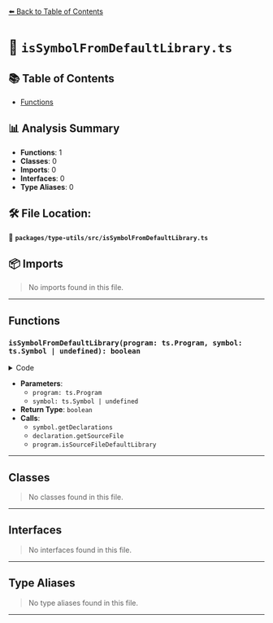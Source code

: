 [⬅️ Back to Table of Contents](../../../index.md)

# 📄 `isSymbolFromDefaultLibrary.ts`

## 📚 Table of Contents

- [Functions](#functions)

## 📊 Analysis Summary

- **Functions**: 1
- **Classes**: 0
- **Imports**: 0
- **Interfaces**: 0
- **Type Aliases**: 0

## 🛠️ File Location:
📂 **`packages/type-utils/src/isSymbolFromDefaultLibrary.ts`**

## 📦 Imports

> No imports found in this file.


---

## Functions

### `isSymbolFromDefaultLibrary(program: ts.Program, symbol: ts.Symbol | undefined): boolean`

<details><summary>Code</summary>

```ts
export function isSymbolFromDefaultLibrary(
  program: ts.Program,
  symbol: ts.Symbol | undefined,
): boolean {
  if (!symbol) {
    return false;
  }

  const declarations = symbol.getDeclarations() ?? [];
  for (const declaration of declarations) {
    const sourceFile = declaration.getSourceFile();
    if (program.isSourceFileDefaultLibrary(sourceFile)) {
      return true;
    }
  }

  return false;
}
```
</details>

- **Parameters**:
  - `program: ts.Program`
  - `symbol: ts.Symbol | undefined`
- **Return Type**: `boolean`
- **Calls**:
  - `symbol.getDeclarations`
  - `declaration.getSourceFile`
  - `program.isSourceFileDefaultLibrary`

---

## Classes

> No classes found in this file.


---

## Interfaces

> No interfaces found in this file.


---

## Type Aliases

> No type aliases found in this file.


---